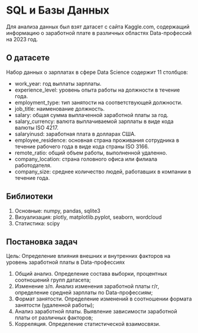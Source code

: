 # SQL и Базы Данных
Для анализа данных был взят датасет с сайта Kaggle.com, содержащий информацию о заработной плате в различных областях Data-профессий на 2023 год.

## О датасете
Набор данных о зарплатах в сфере Data Science содержит 11 столбцов:
- work_year: год выплаты зарплаты.
- experience_level: уровень опыта работы на должности в течение года.
- employment_type: тип занятости на соответствующей должности.
- job_title: наименование должность.
- salary: общая сумма выплаченной заработной платы за год.
- salary_currency: валюта выплачиваемой зарплаты в виде кода валюты ISO 4217.
- salaryinusd: заработная плата в долларах США.
- employee_residence: основная страна проживания сотрудника в течение рабочего года в виде кода страны ISO 3166.
- remote_ratio: общий объем работы, выполненной удаленно.
- company_location: страна головного офиса или филиала работодателя.
- company_size: среднее количество людей, работавших в компании в течение года.

## Библиотеки
1. Основные: numpy, pandas, sqlite3
2. Визуализация: plotly, matplotlib.pyplot, seaborn, wordcloud
3. Статистика: scipy

## Постановка задач
Цель: Определение влияния внешних и внутренних факторов на уровень заработной платы в Data-профессиях

1. Общий анализ. Определение состава выборки, процентных соотношений групп датасета;
2. Изменение з/п. Анализ изменения заработной платы г/г, определение средней зарплаты по Data-профессиям;
3. Формат занятости. Определение изменений в соотношении формата занятости (удаленной работы);
4. Анализ заработной платы. Выявление зависимости заработной платы от различных факторов;
5. Корреляция. Определение статистической взаимосвязи.
